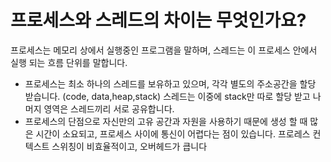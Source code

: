 # 프로세스와 스레드의 차이는 무엇인가요?
프로세스는 메모리 상에서 실행중인 프로그램을 말하며, 스레드는 이 프로세스 안에서 실행 되는 흐름 단위를 말합니다.

- 프로세스는 최소 하나의 스레드를 보유하고 있으며, 각각 별도의 주소공간을 할당 받습니다. (code, data,heap,stack) 스레드는 이중에 stack만 따로 할당 받고 나머지 영역은 스레드끼리 서로 공유합니다.
- 프로세스의 단점으로 자신만의 고유 공간과 자원을 사용하기 때문에 생성 할 때 많은 시간이 소요되고, 프로세스 사이에 통신이 어렵다는 점이 있습니다. 프로레스 컨텍스트 스위칭이 비효율적이고, 오버헤드가 큽니다
